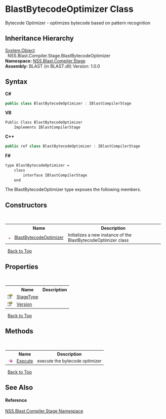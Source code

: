 # BlastBytecodeOptimizer Class
 

Bytecode Optimizer - optimizes bytecode based on pattern recognition


## Inheritance Hierarchy
<a href="https://docs.microsoft.com/dotnet/api/system.object" target="_blank" rel="noopener noreferrer">System.Object</a><br />&nbsp;&nbsp;NSS.Blast.Compiler.Stage.BlastBytecodeOptimizer<br />
**Namespace:**&nbsp;<a href="f44e629d-16ad-ce78-c6d1-bb239589698b">NSS.Blast.Compiler.Stage</a><br />**Assembly:**&nbsp;BLAST (in BLAST.dll) Version: 1.0.0

## Syntax

**C#**<br />
``` C#
public class BlastBytecodeOptimizer : IBlastCompilerStage
```

**VB**<br />
``` VB
Public Class BlastBytecodeOptimizer
	Implements IBlastCompilerStage
```

**C++**<br />
``` C++
public ref class BlastBytecodeOptimizer : IBlastCompilerStage
```

**F#**<br />
``` F#
type BlastBytecodeOptimizer =  
    class
        interface IBlastCompilerStage
    end
```

The BlastBytecodeOptimizer type exposes the following members.


## Constructors
&nbsp;<table><tr><th></th><th>Name</th><th>Description</th></tr><tr><td>![Public method](media/pubmethod.gif "Public method")</td><td><a href="914ec239-4f0d-f828-da11-8a3431ec71c6">BlastBytecodeOptimizer</a></td><td>
Initializes a new instance of the BlastBytecodeOptimizer class</td></tr></table>&nbsp;
<a href="#blastbytecodeoptimizer-class">Back to Top</a>

## Properties
&nbsp;<table><tr><th></th><th>Name</th><th>Description</th></tr><tr><td>![Public property](media/pubproperty.gif "Public property")</td><td><a href="26372684-46f6-dec1-7957-ffa68ed169dd">StageType</a></td><td /></tr><tr><td>![Public property](media/pubproperty.gif "Public property")</td><td><a href="fd9b88f1-d2a3-261b-03ea-172117376838">Version</a></td><td /></tr></table>&nbsp;
<a href="#blastbytecodeoptimizer-class">Back to Top</a>

## Methods
&nbsp;<table><tr><th></th><th>Name</th><th>Description</th></tr><tr><td>![Public method](media/pubmethod.gif "Public method")</td><td><a href="58649833-5513-a739-8e4d-3bd9f9405998">Execute</a></td><td>
execute the bytecode optimizer</td></tr></table>&nbsp;
<a href="#blastbytecodeoptimizer-class">Back to Top</a>

## See Also


#### Reference
<a href="f44e629d-16ad-ce78-c6d1-bb239589698b">NSS.Blast.Compiler.Stage Namespace</a><br />